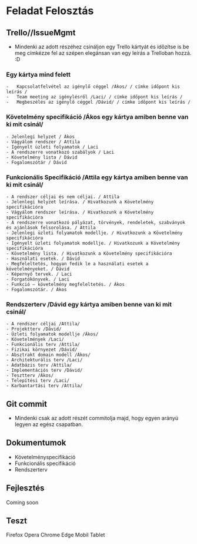# Feladat Felosztás

## Trello//IssueMgmt

- Mindenki az adott részéhez csináljon egy Trello kártyát és időzítse is be meg címkézze fel az szépen elegánsan van
egy leírás a Trelloban hozzá. :D 

### Egy kártya mind felett
	-   Kapcsolatfelvétel az igénylő céggel /Ákos/ / címke időpont kis leírás /
	-   Team meeting az igénylésről /Laci/ / címke időpont kis leírás /
	-   Megbeszélés az igénylő céggel /Dávid/ / címke időpont kis leírás /

### Követelmény specifikáció /Ákos egy kártya amiben benne van ki mit csinál/
	- Jelenlegi helyzet / Ákos
	- Vágyálom rendszer / Attila
	- Igényelt üzleti folyamatok / Laci
	- A rendszerre vonatkozó szabályok / Laci
	- Követelmény lista / Dávid
	- Fogalomszótár / Dávid

### Funkcionális Specifikáció /Attila egy kártya amiben benne van ki mit csinál/
	- A rendszer céljai és nem céljai. / Attila 
	- Jelenlegi helyzet leírása. / Hivatkozunk a Követelmény specifikációra
	- Vágyálom rendszer leírása. / Hivatkozunk a Követelmény specifikációra
	- A rendszerre vonatkozó pályázat, törvények, rendeletek, szabványok és ajánlások felsorolása. / Attila
	- Jelenlegi üzleti folyamatok modellje. / Hivatkozunk a Követelmény specifikációra
	- Igényelt üzleti folyamatok modellje. / Hivatkozunk a Követelmény specifikációra
	- Követelmény lista. / Hivatkozunk a Követelmény specifikációra
	- Használati esetek. / Dávid
	- Megfeleltetés, hogyan fedik le a használati esetek a követelményeket. / Dávid
	- Képernyő tervek. / Laci
	- Forgatókönyvek. / Laci
	- Funkció – követelmény megfeleltetés. / Ákos
	- Fogalomszótár. / Ákos

### Rendszerterv /Dávid egy kártya amiben benne van ki mit csinál/
	- A rendszer céljai /Attila/
	- Projektterv /Dávid/
	- Üzleti folyamatok modellje /Ákos/
	- Követelmények /Laci/
	- Funkcionális terv /Attila/
	- Fizikai környezet /Dávid/
	- Absztrakt domain modell /Ákos/
	- Architekturális terv /Laci/
	- Adatbázis terv /Attila/
	- Implementációs terv /Dávid/
	- Tesztterv /Ákos/
	- Telepítési terv /Laci/
	- Karbantartási terv /Attila/

## Git commit

- Mindenki csak az adott részét commitolja majd, hogy egyen arányú legyen az egész csapatban.

## Dokumentumok

- Követelményspecifikáció
- Funkcionális specifikáció
- Rendszerterv 

## Fejlesztés

Coming soon

## Teszt

Firefox
Opera
Chrome
Edge
Mobil
Tablet